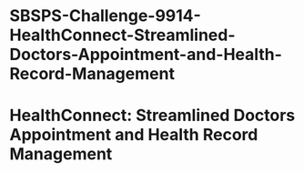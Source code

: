 # SBSPS-Challenge-9914-HealthConnect-Streamlined-Doctors-Appointment-and-Health-Record-Management
# HealthConnect: Streamlined Doctors Appointment and Health Record Management
 
